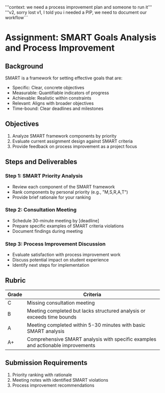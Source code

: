 '''context: we need a process improvement plan and someone to run it'''
'''v2, sorry lost v1, I told you i needed a PIP, we need to document our workflow```

# Assignment: SMART Goals Analysis and Process Improvement

## Background
SMART is a framework for setting effective goals that are:
- Specific: Clear, concrete objectives
- Measurable: Quantifiable indicators of progress
- Achievable: Realistic within constraints
- Relevant: Aligns with broader objectives
- Time-bound: Clear deadlines and milestones

## Objectives
1. Analyze SMART framework components by priority
2. Evaluate current assignment design against SMART criteria
3. Provide feedback on process improvement as a project focus

## Steps and Deliverables

### Step 1: SMART Priority Analysis
- Review each component of the SMART framework
- Rank components by personal priority (e.g., "M,S,R,A,T")
- Provide brief rationale for your ranking

### Step 2: Consultation Meeting
- Schedule 30-minute meeting by [deadline]
- Prepare specific examples of SMART criteria violations
- Document findings during meeting

### Step 3: Process Improvement Discussion
- Evaluate satisfaction with process improvement work
- Discuss potential impact on student experience
- Identify next steps for implementation

## Rubric

| Grade | Criteria |
|-------|----------|
| C | Missing consultation meeting |
| B | Meeting completed but lacks structured analysis or exceeds time bounds |
| A | Meeting completed within 5-30 minutes with basic SMART analysis |
| A+ | Comprehensive SMART analysis with specific examples and actionable improvements |

## Submission Requirements
1. Priority ranking with rationale
2. Meeting notes with identified SMART violations
3. Process improvement recommendations
